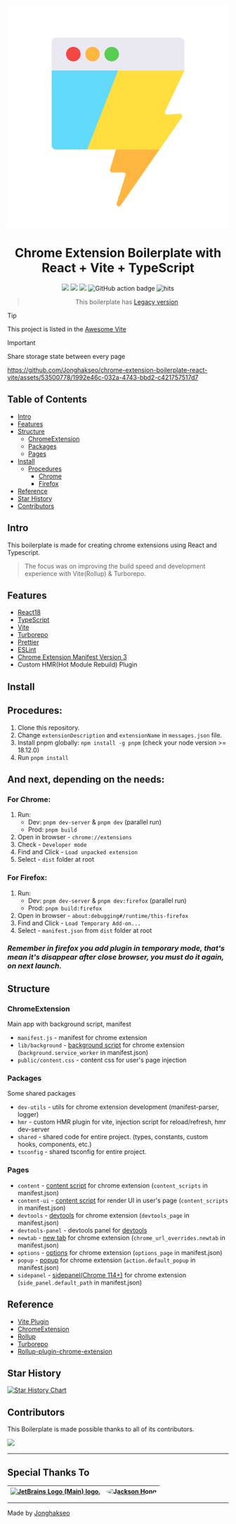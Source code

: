 <div align="center">
<img src="chrome-extension/public/icon-128.png" alt="logo"/>
<h1> Chrome Extension Boilerplate with<br/>React + Vite + TypeScript</h1>

![](https://img.shields.io/badge/React-61DAFB?style=flat-square&logo=react&logoColor=black)
![](https://img.shields.io/badge/Typescript-3178C6?style=flat-square&logo=typescript&logoColor=white)
![](https://badges.aleen42.com/src/vitejs.svg)
![GitHub action badge](https://github.com/Jonghakseo/chrome-extension-boilerplate-react-vite/actions/workflows/build-zip.yml/badge.svg)
<img src="https://hits.seeyoufarm.com/api/count/incr/badge.svg?url=https://github.com/Jonghakseo/chrome-extension-boilerplate-react-viteFactions&count_bg=%23#222222&title_bg=%23#454545&title=😀&edge_flat=true" alt="hits"/>

> This boilerplate has [Legacy version](https://github.com/Jonghakseo/chrome-extension-boilerplate-react-vite/tree/legacy)

</div>

> [!TIP]
> This project is listed in the [Awesome Vite](https://github.com/vitejs/awesome-vite)

> [!IMPORTANT]
> Share storage state between every page
> 
> https://github.com/Jonghakseo/chrome-extension-boilerplate-react-vite/assets/53500778/1992e46c-032a-4743-bbd2-c421757517d7


## Table of Contents

- [Intro](#intro)
- [Features](#features)
- [Structure](#structure)
    - [ChromeExtension](#chrome-extension)
    - [Packages](#packages)
    - [Pages](#pages)
- [Install](#install)
    - [Procedures](#procedures)
        - [Chrome](#chrome)
        - [Firefox](#firefox)
- [Reference](#reference)
- [Star History](#starhistory)
- [Contributors](#contributors)

## Intro <a name="intro"></a>

This boilerplate is made for creating chrome extensions using React and Typescript.
> The focus was on improving the build speed and development experience with Vite(Rollup) & Turborepo.

## Features <a name="features"></a>

- [React18](https://reactjs.org/)
- [TypeScript](https://www.typescriptlang.org/)
- [Vite](https://vitejs.dev/)
- [Turborepo](https://turbo.build/repo)
- [Prettier](https://prettier.io/)
- [ESLint](https://eslint.org/)
- [Chrome Extension Manifest Version 3](https://developer.chrome.com/docs/extensions/mv3/intro/)
- Custom HMR(Hot Module Rebuild) Plugin

## Install <a name="install"></a>

## Procedures: <a name="procedures"></a>

1. Clone this repository.
2. Change `extensionDescription` and `extensionName` in `messages.json` file.
3. Install pnpm globally: `npm install -g pnpm` (check your node version >= 18.12.0)
4. Run `pnpm install`

## And next, depending on the needs:

### For Chrome: <a name="chrome"></a>

1. Run:
    - Dev: `pnpm dev-server` & `pnpm dev` (parallel run)
    - Prod: `pnpm build`
2. Open in browser - `chrome://extensions`
3. Check - `Developer mode`
4. Find and Click - `Load unpacked extension`
5. Select - `dist` folder at root

### For Firefox: <a name="firefox"></a>

1. Run:
    - Dev: `pnpm dev-server` & `pnpm dev:firefox` (parallel run)
    - Prod: `pnpm build:firefox`
2. Open in browser - `about:debugging#/runtime/this-firefox`
3. Find and Click - `Load Temporary Add-on...`
4. Select - `manifest.json` from `dist` folder at root

### <i>Remember in firefox you add plugin in temporary mode, that's mean it's disappear after close browser, you must do it again, on next launch.</i>


## Structure <a name="structure"></a>

### ChromeExtension <a name="chrome-extension"></a>

Main app with background script, manifest

- `manifest.js` - manifest for chrome extension   
- `lib/background` - [background script](https://developer.chrome.com/docs/extensions/mv3/background_pages/) for chrome extension (`background.service_worker` in
  manifest.json)   
- `public/content.css` - content css for user's page injection

### Packages <a name="packages"></a>

Some shared packages

- `dev-utils` - utils for chrome extension development (manifest-parser, logger)
- `hmr` - custom HMR plugin for vite, injection script for reload/refresh, hmr dev-server
- `shared` - shared code for entire project. (types, constants, custom hooks, components, etc.)
- `tsconfig` - shared tsconfig for entire project.

### Pages <a name="pages"></a>

- `content` - [content script](https://developer.chrome.com/docs/extensions/mv3/content_scripts/) for chrome extension (`content_scripts` in manifest.json)
- `content-ui` - [content script](https://developer.chrome.com/docs/extensions/mv3/content_scripts/) for render UI in user's page (`content_scripts` in manifest.json)
- `devtools` - [devtools](https://developer.chrome.com/docs/extensions/mv3/devtools/#creating) for chrome extension (`devtools_page` in manifest.json)
- `devtools-panel` - devtools panel for [devtools](pages/devtools/src/index.ts)
- `newtab` - [new tab](https://developer.chrome.com/docs/extensions/mv3/override/) for chrome extension (`chrome_url_overrides.newtab` in
  manifest.json)
- `options` - [options](https://developer.chrome.com/docs/extensions/mv3/options/) for chrome extension (`options_page` in manifest.json)
- `popup` - [popup](https://developer.chrome.com/docs/extensions/reference/browserAction/) for chrome extension (`action.default_popup` in
  manifest.json)
- `sidepanel` - [sidepanel(Chrome 114+)](https://developer.chrome.com/docs/extensions/reference/sidePanel/) for chrome extension (`side_panel.default_path` in manifest.json)

## Reference <a name="reference"></a>

- [Vite Plugin](https://vitejs.dev/guide/api-plugin.html)
- [ChromeExtension](https://developer.chrome.com/docs/extensions/mv3/)
- [Rollup](https://rollupjs.org/guide/en/)
- [Turborepo](https://turbo.build/repo/docs)
- [Rollup-plugin-chrome-extension](https://www.extend-chrome.dev/rollup-plugin)

## Star History <a name="starhistory"></a>

[![Star History Chart](https://api.star-history.com/svg?repos=Jonghakseo/chrome-extension-boilerplate-react-vite&type=Date)](https://star-history.com/#Jonghakseo/chrome-extension-boilerplate-react-vite&Date)

## Contributors <a name="contributors"></a>

This Boilerplate is made possible thanks to all of its contributors.

<a href="https://github.com/Jonghakseo/chrome-extension-boilerplate-react-vite/graphs/contributors">
  <img width="500px" src="https://contrib.rocks/image?repo=Jonghakseo/chrome-extension-boilerplate-react-vite" />
</a>

---

## Special Thanks To

| <a href="https://jb.gg/OpenSourceSupport"><img width="40" src="https://resources.jetbrains.com/storage/products/company/brand/logos/jb_beam.png" alt="JetBrains Logo (Main) logo."></a> | <a href="https://www.linkedin.com/in/j-acks0n"><img width="40" style="border-radius:50%" src='https://avatars.githubusercontent.com/u/23139754' alt='Jackson Hong'/></a> |
|-----------------------------------------------------------------------------------------------------------------------------------------------------------------------------------------|--------------------------------------------------------------------------------------------------------------------------------------------------------------------------|

---

Made by [Jonghakseo](https://nookpi.tistory.com/)

